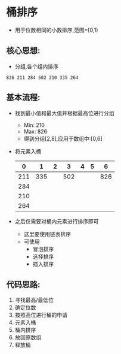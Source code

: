 # 桶排序

- 用于位数相同的小数排序,范围=[0,1)

## 核心思想:

- 分组,各个组内排序

```
826	211	284	502	210	335	264
```

## 基本流程:

- 找到最小值和最大值并根据最高位进行分组

  - Min:	210 
  - Max:	826
  - 得到分组[2,8],应用于数组中:[0,6]

- 将元素入桶

  | 0    | 1    | 2    | 3    | 4    | 5    | 6    |
  | ---- | ---- | ---- | ---- | ---- | ---- | ---- |
  | 211  | 335  |      | 502  |      |      | 826  |
  | 284  |      |      |      |      |      |      |
  | 210  |      |      |      |      |      |      |
  | 264  |      |      |      |      |      |      |

- 之后仅需要对桶内元素进行排序即可

  - 这里要使用链表排序
  - 可使用
    - 冒泡排序
    - 选择排序
    - 插入排序

## 代码思路:

1. 寻找最高/最低位
2. 确定位数
3. 按照高位进行桶的申请
4. 元素入桶
5. 桶内排序
6. 放回原数组
7. 释放桶